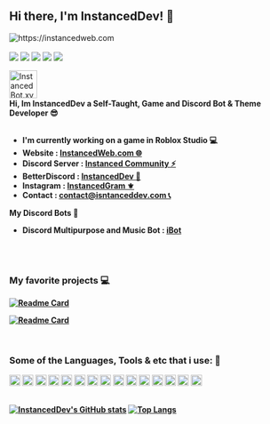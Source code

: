 ## Hi there, I'm InstancedDev! 👋

<img src="https://cdn.discordapp.com/attachments/1003827144058744893/1025525905847758870/Discord_Banner.png?size=4096" alt="https://instancedweb.com" style="max-width: 100%;"> <br><br>
<a href="https://instagram.com/instancedgramm"><img src="https://img.shields.io/badge/Instagram-E4405F?style=for-the-badge&logo=instagram&logoColor=white" data-canonical-src="https://img.shields.io/badge/Instagram-E4405F?style=for-the-badge&logo=instagram&logoColor=white" style="max-width: 100%;"></a>
<a href="https://instancedweb.com/"><img src="https://img.shields.io/badge/website-000000?style=for-the-badge&logo=About.me&logoColor=white" data-canonical-src="https://img.shields.io/badge/website-000000?style=for-the-badge&logo=About.me&logoColor=white" style="max-width: 100%;"></a>
<a href="https://linktr.ee/instanceddev"><img src="https://img.shields.io/badge/linktree-39E09B?style=for-the-badge&logo=linktree&logoColor=white" data-canonical-src="https://img.shields.io/badge/linktree-39E09B?style=for-the-badge&logo=linktree&logoColor=white" style="max-width: 100%;"></a>
<a href="https://discord.gg/j6NawetV9y" rel="nofollow"><img src="https://camo.githubusercontent.com/3f990cfefb64f13d28397fe586c3aa38a81fde585de479205d63c79363ebe07a/68747470733a2f2f696d672e736869656c64732e696f2f62616467652f446973636f72642d3732383944413f7374796c653d666f722d7468652d6261646765266c6f676f3d646973636f7264266c6f676f436f6c6f723d7768697465" data-canonical-src="https://img.shields.io/badge/Discord-7289DA?style=for-the-badge&amp;logo=discord&amp;logoColor=white" style="max-width: 100%;"></a> <a href="mailto:instancedcontact@gmail.com"><img src="https://camo.githubusercontent.com/927d6b3961fa048ff7303daf291cb5869dfa25018997cf8c1373c2f6a85b1458/68747470733a2f2f696d672e736869656c64732e696f2f62616467652f2d476d61696c2d2532333333333f7374796c653d666f722d7468652d6261646765266c6f676f3d676d61696c266c6f676f436f6c6f723d7768697465" data-canonical-src="https://img.shields.io/badge/-Gmail-%23333?style=for-the-badge&amp;logo=gmail&amp;logoColor=white" style="max-width: 100%;"></a>

<a href="https://bot.instanced.com" rel="nofollow">
		<img align="left" alt="InstancedBot.xyz - Discord Bot" width="50px" src="https://cdn.discordapp.com/attachments/1003827144058744893/1025527223907778561/ibot.png" style="max-width:100%;"></a>
<br>
<br>
<br>
<b>Hi, Im InstancedDev a Self-Taught, Game and Discord Bot & Theme Developer 😎</b>
<br>
<br>
<ul>
  <li><b>I'm currently working on a game in Roblox Studio 💻</b></li>
  <li><b>Website : <a href="https://devevil.com">InstancedWeb.com 🌐</a></b></li>
  <li><b>Discord Server : <a href="https://dsc.gg/instanceddev">Instanced Community ⚡</a></b></li>
<li><b>BetterDiscord : <a href="https://betterdiscord.app/developer/InstancedDev">InstancedDev 🌌</a></b></li>
<li><b>Instagram : <a href="https://instagram.com/instancedgramm">InstancedGram ⚜</a></b></li>
  <li><b>Contact : <a href="https://instancedweb.com/contact">contact@isntanceddev.com 📞</a></b></li>
</ul>
<b>My Discord Bots 🤖<b>
<ul>
  <li><b>Discord Multipurpose and Music Bot : <a href="https://dsc.gg/instancedbot">iBot</a></b></li>
</ul>
<br><br>

### My favorite projects 💻

[![Readme Card](https://github-readme-stats.vercel.app/api/pin/?username=InstancedDev&theme=midnight-red&layout=compact&repo=iBot-Discord-Bot)
](https://github.com/InstancedDev/iBot-Discord-Bot)

[![Readme Card](https://github-readme-stats.vercel.app/api/pin/?username=InstancedDev&theme=midnight-red&layout=compact&repo=Creamsicle-Discord-Theme)
](https://github.com/InstancedDev/Creamsicle-Discord-Theme) 

<br>
<h3>Some of the Languages, Tools & etc that i use: 🔧</h3>
<code><a target="_blank" rel="noopener noreferrer" href="https://img.shields.io/badge/Python-3776AB?style=for-the-badge&logo=python&logoColor=white"><img height="20" src="https://img.shields.io/badge/Python-3776AB?style=for-the-badge&logo=python&logoColor=white" style="max-width:100%;"></a></code>
<code><a target="_blank" rel="noopener noreferrer" href="https://img.shields.io/badge/Lua-05DCDB?style=for-the-badge&logo=lua&logoColor=027D7C"><img height="20" src="https://img.shields.io/badge/Lua-05DCDB?style=for-the-badge&logo=lua&logoColor=027D7C" style="max-width:100%;"></a></code>
<code><a target="_blank" rel="noopener noreferrer" href="https://img.shields.io/badge/HTML5-E34F26?style=for-the-badge&logo=html5&logoColor=white"><img height="20" src="https://img.shields.io/badge/HTML5-E34F26?style=for-the-badge&logo=html5&logoColor=white" style="max-width:100%;"></a></code>
<code><a target="_blank" rel="noopener noreferrer" href="https://img.shields.io/badge/PHP-777BB4?style=for-the-badge&logo=php&logoColor=white"><img height="20" src="https://img.shields.io/badge/PHP-777BB4?style=for-the-badge&logo=php&logoColor=white" style="max-width:100%;"></a></code>
<code><a target="_blank" rel="noopener noreferrer" href="https://img.shields.io/badge/Node.js-339933?style=for-the-badge&logo=nodedotjs&logoColor=white"><img height="20" src="https://img.shields.io/badge/Node.js-339933?style=for-the-badge&logo=nodedotjs&logoColor=white" style="max-width:100%;"></a></code>
<code><a target="_blank" rel="noopener noreferrer" href="https://img.shields.io/badge/npm-CB3837?style=for-the-badge&logo=npm&logoColor=white"><img height="20" src="https://img.shields.io/badge/npm-CB3837?style=for-the-badge&logo=npm&logoColor=white" style="max-width:100%;"></a></code>
<code><a target="_blank" rel="noopener noreferrer" href="https://img.shields.io/badge/Visual_Studio-5C2D91?style=for-the-badge&logo=visual%20studio&logoColor=white"><img height="20" src="https://img.shields.io/badge/Visual_Studio-5C2D91?style=for-the-badge&logo=visual%20studio&logoColor=white" style="max-width:100%;"></a></code>
<code><a target="_blank" rel="noopener noreferrer" href="https://img.shields.io/badge/PyCharm-000000.svg?&style=for-the-badge&logo=PyCharm&logoColor=white"><img height="20" src="https://img.shields.io/badge/PyCharm-000000.svg?&style=for-the-badge&logo=PyCharm&logoColor=white" style="max-width:100%;"></a></code>	
<code><a target="_blank" rel="noopener noreferrer" href="https://img.shields.io/badge/Adobe-After%20Effects-CF96FD?style=for-the-badge&logo=Adobe-After-Effects&labelColor=393665&logoWidth=15"><img height="20" src="https://img.shields.io/badge/Adobe-After%20Effects-CF96FD?style=for-the-badge&logo=Adobe-After-Effects&labelColor=393665&logoWidth=15" style="max-width:100%;"></a></code>
<code><a target="_blank" rel="noopener noreferrer" href="https://img.shields.io/badge/Adobe-Photoshop-31A8FF?style=for-the-badge&logo=Adobe-Photoshop&labelColor=0a446b&logoWidth=15"><img height="20" src="https://img.shields.io/badge/Adobe-Photoshop-31A8FF?style=for-the-badge&logo=Adobe-Photoshop&labelColor=0a446b&logoWidth=15" style="max-width:100%;"></a></code>
<code><a target="_blank" rel="noopener noreferrer" href="https://img.shields.io/badge/Adobe-Premiere%20Pro-9999FF?style=for-the-badge&logo=Adobe-Premiere%20Pro&labelColor=2f2f5b&logoWidth=15"><img height="20" src="https://img.shields.io/badge/Adobe-Premiere%20Pro-9999FF?style=for-the-badge&logo=Adobe-Premiere%20Pro&labelColor=2f2f5b&logoWidth=15" style="max-width:100%;"></a></code>
<code><a target="_blank" rel="noopener noreferrer" href="https://img.shields.io/badge/PlayStation-003791?style=for-the-badge&logo=playstation&logoColor=white"><img height="20" src="https://img.shields.io/badge/PlayStation-003791?style=for-the-badge&logo=playstation&logoColor=white" style="max-width:100%;"></a></code>
<code><a target="_blank" rel="noopener noreferrer" href="https://img.shields.io/badge/Xbox-107C10?style=for-the-badge&logo=xbox&logoColor=white"><img height="20" src="https://img.shields.io/badge/Xbox-107C10?style=for-the-badge&logo=xbox&logoColor=white" style="max-width:100%;"></a></code>
<code><a target="_blank" rel="noopener noreferrer" href="https://img.shields.io/badge/Steam-000000?style=for-the-badge&logo=steam&logoColor=white"><img height="20" src="https://img.shields.io/badge/Steam-000000?style=for-the-badge&logo=steam&logoColor=white" style="max-width:100%;"></a></code>
<code><a target="_blank" rel="noopener noreferrer" href="https://img.shields.io/badge/OperaGX-FF1B2D?style=for-the-badge&logo=Opera&logoColor=white"><img height="20" src="https://img.shields.io/badge/OperaGX-FF1B2D?style=for-the-badge&logo=Opera&logoColor=white" style="max-width:100%;"></a></code>

<br>
<br>

[![InstancedDev's GitHub stats](https://github-readme-stats.vercel.app/api?username=InstancedDev&theme=midnight-red&show_icons=true)](https://instancedweb.com)
[![Top Langs](https://github-readme-stats.vercel.app/api/top-langs/?username=InstancedDev&theme=midnight-red&layout=compact)](https://instnacedweb.com)
